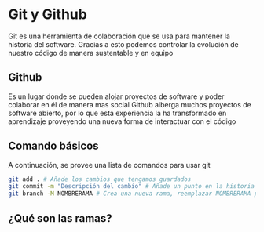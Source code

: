 # Git y Github

Git es una herramienta de colaboración que se usa para mantener la historia del software.
Gracias a esto podemos controlar la evolución de nuestro código de manera sustentable y en equipo

## Github

Es un lugar donde se pueden alojar proyectos de software y poder colaborar en él de manera mas social
Github alberga muchos proyectos de software abierto, por lo que esta experiencia la ha transformado en aprendizaje proveyendo una nueva forma de interactuar con el código

## Comando básicos

A continuación, se provee una lista de comandos para usar git

```bash
git add . # Añade los cambios que tengamos guardados
git commit -m "Descripción del cambio" # Añade un punto en la historia del proyecto
git branch -M NOMBRERAMA # Crea una nueva rama, reemplazar NOMBRERAMA por el nombre final
```

## ¿Qué son las ramas?
